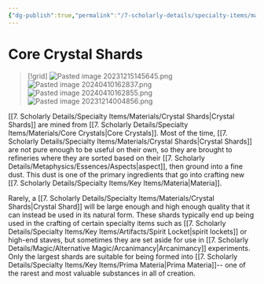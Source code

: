 ```yaml
---
{"dg-publish":true,"permalink":"/7-scholarly-details/specialty-items/materials/crystal-shards/","noteIcon":""}
---
```


# Core Crystal Shards 

>[!grid]
>![Pasted image 20231215145645.png](/img/user/x.%20Assets/Attachments/Pasted%20image%2020231215145645.png)
>![Pasted image 20240410162837.png](/img/user/x.%20Assets/Attachments/Pasted%20image%2020240410162837.png)
>![Pasted image 20240410162855.png](/img/user/x.%20Assets/Attachments/Pasted%20image%2020240410162855.png)
>![Pasted image 20231214004856.png](/img/user/x.%20Assets/Attachments/Pasted%20image%2020231214004856.png)

[[7. Scholarly Details/Specialty Items/Materials/Crystal Shards\|Crystal Shards]] are mined from [[7. Scholarly Details/Specialty Items/Materials/Core Crystals\|Core Crystals]]. Most of the time, [[7. Scholarly Details/Specialty Items/Materials/Crystal Shards\|Crystal Shards]] are not pure enough to be useful on their own, so they are brought to refineries where they are sorted based on their [[7. Scholarly Details/Metaphysics/Essences/Aspects\|aspect]], then ground into a fine dust. This dust is one of the primary ingredients that go into crafting new [[7. Scholarly Details/Specialty Items/Key Items/Materia\|Materia]]. 

Rarely, a [[7. Scholarly Details/Specialty Items/Materials/Crystal Shards\|Crystal Shard]] will be large enough and high enough quality that it can instead be used in its natural form. These shards typically end up being used in the crafting of certain specialty items such as [[7. Scholarly Details/Specialty Items/Key Items/Artifacts/Spirit Locket\|spirit lockets]] or high-end staves, but sometimes they are set aside for use in [[7. Scholarly Details/Magic/Alternative Magic/Arcanimancy\|Arcanimancy]] experiments. Only the largest shards are suitable for being formed into [[7. Scholarly Details/Specialty Items/Key Items/Prima Materia\|Prima Materia]]-- one of the rarest and most valuable substances in all of creation. 